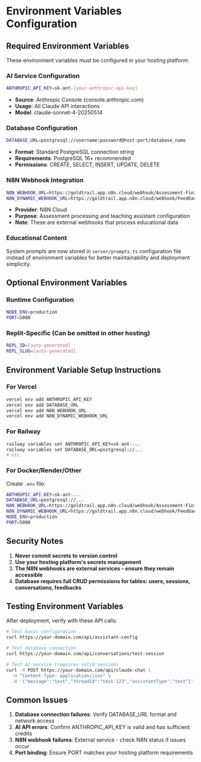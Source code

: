 # Environment Variables Configuration

## Required Environment Variables

These environment variables must be configured in your hosting platform:

### AI Service Configuration
```bash
ANTHROPIC_API_KEY=sk-ant-[your-anthropic-api-key]
```
- **Source**: Anthropic Console (console.anthropic.com)
- **Usage**: All Claude API interactions
- **Model**: claude-sonnet-4-20250514

### Database Configuration
```bash
DATABASE_URL=postgresql://username:password@host:port/database_name
```
- **Format**: Standard PostgreSQL connection string
- **Requirements**: PostgreSQL 16+ recommended
- **Permissions**: CREATE, SELECT, INSERT, UPDATE, DELETE

### N8N Webhook Integration
```bash
N8N_WEBHOOK_URL=https://goldtrail.app.n8n.cloud/webhook/Assessment-Finish
N8N_DYNAMIC_WEBHOOK_URL=https://goldtrail.app.n8n.cloud/webhook/Feedback Flow
```
- **Provider**: N8N Cloud
- **Purpose**: Assessment processing and teaching assistant configuration
- **Note**: These are external webhooks that process educational data

### Educational Content
System prompts are now stored in `server/prompts.ts` configuration file instead of environment variables for better maintainability and deployment simplicity.

## Optional Environment Variables

### Runtime Configuration
```bash
NODE_ENV=production
PORT=5000
```

### Replit-Specific (Can be omitted in other hosting)
```bash
REPL_ID=[auto-generated]
REPL_SLUG=[auto-generated]
```

## Environment Variable Setup Instructions

### For Vercel
```bash
vercel env add ANTHROPIC_API_KEY
vercel env add DATABASE_URL
vercel env add N8N_WEBHOOK_URL
vercel env add N8N_DYNAMIC_WEBHOOK_URL
```

### For Railway
```bash
railway variables set ANTHROPIC_API_KEY=sk-ant-...
railway variables set DATABASE_URL=postgresql://...
# etc.
```

### For Docker/Render/Other
Create `.env` file:
```bash
ANTHROPIC_API_KEY=sk-ant-...
DATABASE_URL=postgresql://...
N8N_WEBHOOK_URL=https://goldtrail.app.n8n.cloud/webhook/Assessment-Finish
N8N_DYNAMIC_WEBHOOK_URL=https://goldtrail.app.n8n.cloud/webhook/Feedback Flow
NODE_ENV=production
PORT=5000
```

## Security Notes

1. **Never commit secrets to version control**
2. **Use your hosting platform's secrets management**
3. **The N8N webhooks are external services - ensure they remain accessible**
4. **Database requires full CRUD permissions for tables: users, sessions, conversations, feedbacks**

## Testing Environment Variables

After deployment, verify with these API calls:

```bash
# Test basic configuration
curl https://your-domain.com/api/assistant-config

# Test database connection
curl https://your-domain.com/api/conversations/test-session

# Test AI service (requires valid session)
curl -X POST https://your-domain.com/api/claude-chat \
  -H "Content-Type: application/json" \
  -d '{"message":"test","threadId":"test-123","assistantType":"test"}'
```

## Common Issues

1. **Database connection failures**: Verify DATABASE_URL format and network access
2. **AI API errors**: Confirm ANTHROPIC_API_KEY is valid and has sufficient credits
3. **N8N webhook failures**: External service - check N8N status if issues occur
4. **Port binding**: Ensure PORT matches your hosting platform requirements